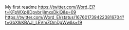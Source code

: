 My first readme
https://twitter.com/Word_El?t=KFpWXp8DpvbrIjImxsDklQ&s=09
https://twitter.com/Word_El/status/1676017394223816704?t=GbXIkKBAJl_LEVmZOmDgWw&s=19
